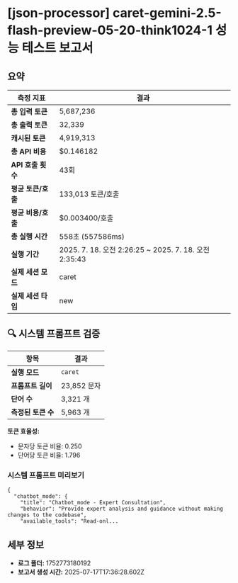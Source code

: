 # [json-processor] caret-gemini-2.5-flash-preview-05-20-think1024-1 성능 테스트 보고서

## 요약

| 측정 지표 | 결과 |
|---|---|
| **총 입력 토큰** | 5,687,236 |
| **총 출력 토큰** | 32,339 |
| **캐시된 토큰** | 4,919,313 |
| **총 API 비용** | $0.146182 |
| **API 호출 횟수** | 43회 |
| **평균 토큰/호출** | 133,013 토큰/호출 |
| **평균 비용/호출** | $0.003400/호출 |
| **총 실행 시간** | 558초 (557586ms) |
| **실행 기간** | 2025. 7. 18. 오전 2:26:25 ~ 2025. 7. 18. 오전 2:35:43 |
| **실제 세션 모드** | caret |
| **실제 세션 타입** | new |


## 🔍 시스템 프롬프트 검증

| 항목 | 결과 |
|---|---|
| **실행 모드** | `caret` |
| **프롬프트 길이** | 23,852 문자 |
| **단어 수** | 3,321 개 |
| **측정된 토큰 수** | 5,963 개 |

**토큰 효율성:**
- 문자당 토큰 비율: 0.250
- 단어당 토큰 비율: 1.796

### 시스템 프롬프트 미리보기
```
{
  "chatbot_mode": {
    "title": "Chatbot_mode - Expert Consultation",
    "behavior": "Provide expert analysis and guidance without making changes to the codebase",
    "available_tools": "Read-onl...
```




## 세부 정보

- **로그 폴더:** 1752773180192
- **보고서 생성 시간:** 2025-07-17T17:36:28.602Z
